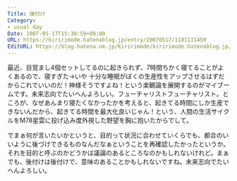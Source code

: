 ```yaml
---
Title: 後付け
Category:
- usual day
Date: 2007-05-17T15:30:59+09:00
URL: https://kiririmode.hatenablog.jp/entry/20070517/1181111459
EditURL: https://blog.hatena.ne.jp/kiririmode/kiririmode.hatenablog.jp/atom/entry/8454420450078217318
---
```



最近、目覚まし4個セットしてるのに起きられず、7時間ちかく寝てることがよくあるので、寝すぎた→いや
十分な睡眠がぼくの生産性をアップさせるはずだからこれでいいのだ！神様そうですよね！という楽観論を展開するのがマイブームです。未来志向でたいへんよろしい。フューチャリストフューチャリスト。ところが、なぜあんまり寝たくなかったかを考えると、起きてる時間にしか生産できないんだから、起きてる時間を最大化良いじゃん！という、人間の生活サイクルをM78星雲に投げ込み度外視した野望を胸に抱いたからでして。


でまぁ何が言いたいかというと、目的って状況に合わせていくらでも、都合のいいように後づけできるものなんだなぁということを再確認したかったというか。それを目的と呼ぶのかどうかは議論のあるところなのかもしれないけれど。まぁでも、後付けは後付けで、意味のあることかもしれないですね。未来志向でたいへんよろしい。 
